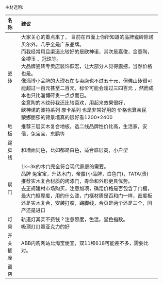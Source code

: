 主材选购:

| 名称        |建议                                                        |
|:----------  |:--------------------------------------------------------  |
| 瓷砖        | 大家关心的重点来了， 目前在市面上你所知道的品牌瓷砖除诺贝尔外，几乎全是广东品牌。<br>而我经常用且渠道比较好的是欧神诺，其次是嘉俊，金意陶，金樽玉 、冠珠等。<br>大品牌瓷砖专卖店装饰恢宏，让大部分人觉得震撼，当然价格也是。<br>像淄博小品牌的大理石在专卖店也不过五十元，但佛山砖很可能超过一百元甚至二百元，标价可能会超过三四百元 ，然而成本也只比淄博砖贵一点点而已。<br>金意陶的木纹砖我还比较喜欢，用起来效果很好，<br>欧神诺的波特系列 摩卡系列 也是非常好用的 价格也算亲民<br>蒙娜丽莎的背景墙真的很好看1200*2400|
| 地板        | 推荐三层实木复合地板，选二线品牌性价比高，生活家，安信，兔宝宝，东鹏等 |
| 踢脚线      | 和墙面同色，比如都是白色，适合底层高，小户型|
| 房门        | 1k~3k的木门完全符合现代家庭的需要。<br>品牌 兔宝宝，升达木门，帝露(小品牌，白色门)，TATA(贵)<br> 推荐实木复合材质的烤漆门，寿命和外形更具优势。<br> 去正规建材市场购买，注意加项，确定价格是否包含了门框，最大门框厚度，用的什么漆，门框材质是否和门一样，密度板还是实木复合，安装打胶，踢脚线，合页是两个还是三个，国产还是进口 |
| 灯具        | 轨道灯其实不费钱？注意照度，色温，显色指数。<br> 吸顶灯灯罩亚克力的好  |
| 开关插座     | ABB内购网站比淘宝便宜，双11和618可能差不多，需要比对。|
| 窗帘        | |






